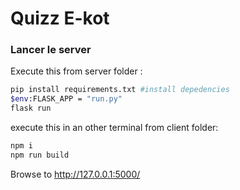# Quizz E-kot
### Lancer le server

Execute this from server folder :
```bash
pip install requirements.txt #install depedencies
$env:FLASK_APP = "run.py"
flask run
```
execute this in an other terminal from client folder:
```bash
npm i
npm run build
```
Browse to http://127.0.0.1:5000/
